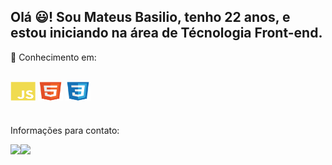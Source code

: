 ## Olá 😃! Sou Mateus Basilio, tenho 22 anos, e estou iniciando na área de Técnologia Front-end.

📖 Conhecimento em:
<div style="display: inline_block"><br>
  <img align="center" alt="JavaScript" height="30" width="40" src="https://raw.githubusercontent.com/devicons/devicon/master/icons/javascript/javascript-plain.svg">
  <img align="center" alt="HTML5" height="30" width="40" src="https://raw.githubusercontent.com/devicons/devicon/master/icons/html5/html5-original.svg">
  <img align="center" alt="CSS" height="30" width="40" src="https://raw.githubusercontent.com/devicons/devicon/master/icons/css3/css3-original.svg">
</div>

#

Informações para contato:

<div> 
  <a href = "mailto:mateusbasilioemilio@gmail.com"><img src="https://img.shields.io/badge/-Gmail-%23333?style=for-the-badge&logo=gmail&logoColor=white"
  <a href="https://www.linkedin.com/in/mateus-basilio-5a6625287/" target="_blank"><img src="https://img.shields.io/badge/-LinkedIn-%230077B5?style=for-the-badge&logo=linkedin&logoColor=white" target="_blank"></a>
  
</div>
